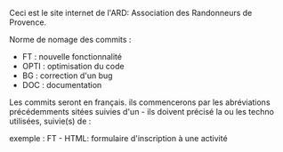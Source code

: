 Ceci est le site internet de l'ARD: Association des Randonneurs de Provence.

Norme de nomage des commits :

- FT  : nouvelle fonctionnalité 
- OPTI : optimisation du code
- BG : correction d'un bug
- DOC : documentation

Les commits seront en français.
ils  commencerons par les abréviations précédemments sitées suivies d'un -
ils doivent précisé la ou les techno utilisées, suivie(s) de :

exemple : FT - HTML: formulaire d'inscription à une activité
